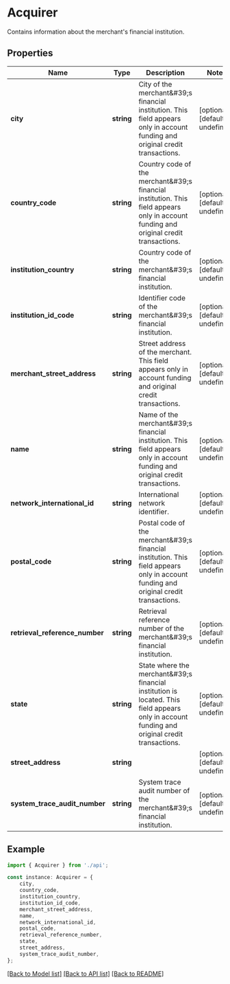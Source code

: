 # Acquirer

Contains information about the merchant\'s financial institution.

## Properties

Name | Type | Description | Notes
------------ | ------------- | ------------- | -------------
**city** | **string** | City of the merchant\&#39;s financial institution. This field appears only in account funding and original credit transactions. | [optional] [default to undefined]
**country_code** | **string** | Country code of the merchant\&#39;s financial institution. This field appears only in account funding and original credit transactions. | [optional] [default to undefined]
**institution_country** | **string** | Country code of the merchant\&#39;s financial institution. | [optional] [default to undefined]
**institution_id_code** | **string** | Identifier code of the merchant\&#39;s financial institution. | [optional] [default to undefined]
**merchant_street_address** | **string** | Street address of the merchant. This field appears only in account funding and original credit transactions. | [optional] [default to undefined]
**name** | **string** | Name of the merchant\&#39;s financial institution. This field appears only in account funding and original credit transactions. | [optional] [default to undefined]
**network_international_id** | **string** | International network identifier. | [optional] [default to undefined]
**postal_code** | **string** | Postal code of the merchant\&#39;s financial institution. This field appears only in account funding and original credit transactions. | [optional] [default to undefined]
**retrieval_reference_number** | **string** | Retrieval reference number of the merchant\&#39;s financial institution. | [optional] [default to undefined]
**state** | **string** | State where the merchant\&#39;s financial institution is located. This field appears only in account funding and original credit transactions. | [optional] [default to undefined]
**street_address** | **string** |  | [optional] [default to undefined]
**system_trace_audit_number** | **string** | System trace audit number of the merchant\&#39;s financial institution. | [optional] [default to undefined]

## Example

```typescript
import { Acquirer } from './api';

const instance: Acquirer = {
    city,
    country_code,
    institution_country,
    institution_id_code,
    merchant_street_address,
    name,
    network_international_id,
    postal_code,
    retrieval_reference_number,
    state,
    street_address,
    system_trace_audit_number,
};
```

[[Back to Model list]](../README.md#documentation-for-models) [[Back to API list]](../README.md#documentation-for-api-endpoints) [[Back to README]](../README.md)
